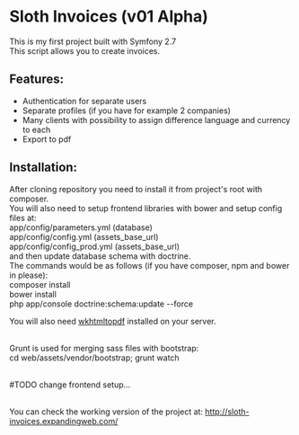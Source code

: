 <h1>Sloth Invoices (v01 Alpha)</h1>

This is my first project built with Symfony 2.7<br>
This script allows you to create invoices.

<h2>Features:</h2>
<ul>
<li>Authentication for separate users</li>
<li>Separate profiles (if you have for example 2 companies)</li>
<li>Many clients with possibility to assign difference language and currency to each</li>
<li>Export to pdf</li>
</ul>

<h2>Installation:</h2>
After cloning repository you need to install it from project's root with composer.<br>
You will also need to setup frontend libraries with bower and setup config files at:<br>
app/config/parameters.yml (database)<br>
app/config/config.yml (assets_base_url)<br>
app/config/config_prod.yml (assets_base_url)<br>
and then update database schema with doctrine.<br>
The commands would be as follows (if you have composer, npm and bower in please):<br>
composer install<br>
bower install<br>
php app/console doctrine:schema:update --force<br>

You will also need <a href="http://wkhtmltopdf.org/" target="_blank">wkhtmltopdf</a> installed on your server.<br><br>

Grunt is used for merging sass files with bootstrap:<br>
cd web/assets/vendor/bootstrap; grunt watch<br><br>

&#35;TODO change frontend setup...<br><br>

You can check the working version of the project at: <a href="http://sloth-invoices.expandingweb.com/" target="_blank">http://sloth-invoices.expandingweb.com/</a>
